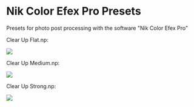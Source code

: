 # Nik Color Efex Pro Presets
Presets for photo post processing with the software "Nik Color Efex Pro"

Clear Up Flat.np:

<img src="https://i.imgur.com/cdS1tb1.gif">


Clear Up Medium.np:

<img src="https://i.imgur.com/r1eoZVu.gif">


Clear Up Strong.np:

<img src="https://i.imgur.com/ZZhAQyz.gif">
